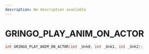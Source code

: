 ```yaml
---
description: No description available 
---
```


# GRINGO_PLAY_ANIM_ON_ACTOR

```cpp
int GRINGO_PLAY_ANIM_ON_ACTOR(int _Unk0, int _Unk1, int _Unk2);
```